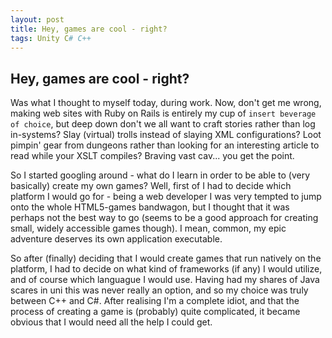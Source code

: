 ```yaml
---
layout: post
title: Hey, games are cool - right?
tags: Unity C# C++
---
```


## Hey, games are cool - right?

Was what I thought to myself today, during work. Now, don't get me wrong, making web sites with Ruby on Rails is
entirely my cup of `insert beverage of choice`, but deep down don't we all want to craft stories rather than
log in-systems? Slay (virtual) trolls instead of slaying XML configurations? Loot pimpin' gear from dungeons
rather than looking for an interesting article to read while your XSLT compiles? Braving vast cav... you get the point.

So I started googling around - what do I learn in order to be able to (very basically) create my own games? Well, first of I had to decide which platform I would go for - being a web developer I was very tempted to jump onto the whole HTML5-games bandwagon, but I thought that it was perhaps not the best way to go (seems to be a good approach for creating small, widely accessible games though). I mean, common, my epic adventure deserves its own application executable.

So after (finally) deciding that I would create games that run natively on the platform, I had to decide on what kind of frameworks (if any) I would utilize, and of course which languague I would use. Having had my shares of Java scares in uni this was never really an option, and so my choice was truly between C++ and C#. After realising I'm a complete idiot, and that the process of creating a game is (probably) quite complicated, it became obvious that I would need all the help I could get.


